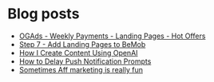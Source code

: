 # Blog posts
<!-- BLOG-POST-LIST:START -->
- [OGAds - Weekly Payments - Landing Pages - Hot Offers](https://afflift.com/f/threads/ogads-weekly-payments-landing-pages-hot-offers.3223/)
- [Step 7 - Add Landing Pages to BeMob](https://afflift.com/f/threads/step-7-add-landing-pages-to-bemob.7478/)
- [How I Create Content Using OpenAI](https://afflift.com/f/threads/how-i-create-content-using-openai.9597/)
- [How to Delay Push Notification Prompts](https://afflift.com/f/threads/how-to-delay-push-notification-prompts.10427/)
- [Sometimes Aff marketing is really fun](https://afflift.com/f/threads/sometimes-aff-marketing-is-really-fun.10381/)
<!-- BLOG-POST-LIST:END -->
